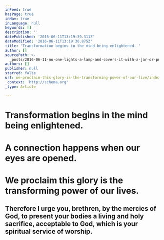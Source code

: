 ```yaml
---
inFeed: true
hasPage: true
inNav: true
inLanguage: null
keywords: []
description: ''
datePublished: '2016-06-11T13:19:39.311Z'
dateModified: '2016-06-11T13:19:30.875Z'
title: 'Transformation begins in the mind being enlightened. '
author: []
sourcePath: >-
  _posts/2016-06-11-no-one-lights-a-lamp-and-covers-it-with-a-jar-or-puts-it-und.md
authors: []
publisher: null
starred: false
url: we-proclaim-this-glory-is-the-transforming-power-of-our-live/index.html
_context: 'http://schema.org'
_type: Article

---
```

# Transformation begins in the mind being enlightened. 

# A connection happens when our eyes are opened.

# We proclaim this glory is the transforming power of our lives.

## Therefore I urge you, brethren, by the mercies of God, to present your bodies a living and holy sacrifice, acceptable to God, which is your spiritual service of worship.
